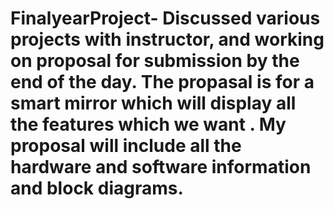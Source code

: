# FinalyearProject- Discussed various projects with instructor, and working on proposal for submission by the end of the day. The propasal is for a smart mirror which will display all the features which we want . My proposal will include all the hardware and software information and block diagrams. 
